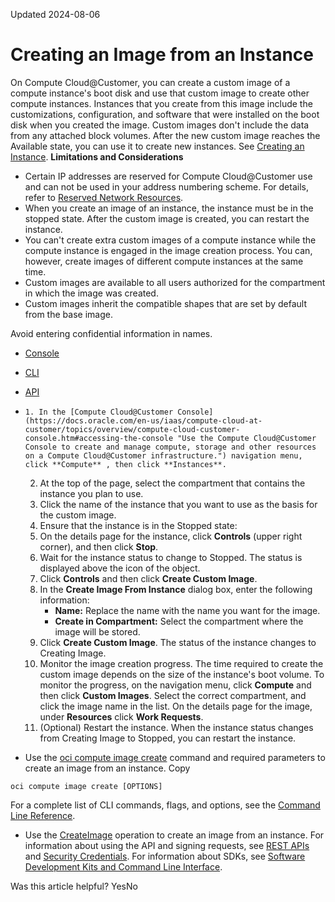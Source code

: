 Updated 2024-08-06
# Creating an Image from an Instance
On Compute Cloud@Customer, you can create a custom image of a compute instance's boot disk and use that custom image to create other compute instances. Instances that you create from this image include the customizations, configuration, and software that were installed on the boot disk when you created the image.
Custom images don't include the data from any attached block volumes.
After the new custom image reaches the Available state, you can use it to create new instances. See [Creating an Instance](https://docs.oracle.com/en-us/iaas/compute-cloud-at-customer/topics/compute/creating-an-instance.htm#creating-an-instance "On Compute Cloud@Customer, you can create an instance using the Compute Cloud@Customer Console, CLI, and API.").
**Limitations and Considerations**
  * Certain IP addresses are reserved for Compute Cloud@Customer use and can not be used in your address numbering scheme. For details, refer to [Reserved Network Resources](https://docs.oracle.com/en-us/iaas/compute-cloud-at-customer/topics/overview/reserved-network-resources.htm#reserved-network-resources "On Compute Cloud@Customer, the network infrastructure and system components need many IP addresses and several VLANs for internal operation. It's critical to avoid conflicts with the addresses in use in the customer data center and the CIDR ranges configured in the virtual cloud networks \(VCNs\).").
  * When you create an image of an instance, the instance must be in the stopped state. After the custom image is created, you can restart the instance.
  * You can't create extra custom images of a compute instance while the compute instance is engaged in the image creation process. You can, however, create images of different compute instances at the same time.
  * Custom images are available to all users authorized for the compartment in which the image was created. 
  * Custom images inherit the compatible shapes that are set by default from the base image.


Avoid entering confidential information in names.
  * [Console](https://docs.oracle.com/en-us/iaas/compute-cloud-at-customer/topics/images/creating-an-image-from-an-instance.htm)
  * [CLI](https://docs.oracle.com/en-us/iaas/compute-cloud-at-customer/topics/images/creating-an-image-from-an-instance.htm)
  * [API](https://docs.oracle.com/en-us/iaas/compute-cloud-at-customer/topics/images/creating-an-image-from-an-instance.htm)


  *     1. In the [Compute Cloud@Customer Console](https://docs.oracle.com/en-us/iaas/compute-cloud-at-customer/topics/overview/compute-cloud-customer-console.htm#accessing-the-console "Use the Compute Cloud@Customer Console to create and manage compute, storage and other resources on a Compute Cloud@Customer infrastructure.") navigation menu, click **Compute** , then click **Instances**.
    2. At the top of the page, select the compartment that contains the instance you plan to use.
    3. Click the name of the instance that you want to use as the basis for the custom image.
    4. Ensure that the instance is in the Stopped state:
      1. On the details page for the instance, click **Controls** (upper right corner), and then click **Stop**.
      2. Wait for the instance status to change to Stopped. The status is displayed above the icon of the object.
    5. Click **Controls** and then click **Create Custom Image**.
    6. In the **Create Image From Instance** dialog box, enter the following information:
       * **Name:** Replace the name with the name you want for the image.
       * **Create in Compartment:** Select the compartment where the image will be stored.
    7. Click **Create Custom Image**.
The status of the instance changes to Creating Image.
    8. Monitor the image creation progress.
The time required to create the custom image depends on the size of the instance's boot volume.
To monitor the progress, on the navigation menu, click **Compute** and then click **Custom Images**. Select the correct compartment, and click the image name in the list. On the details page for the image, under **Resources** click **Work Requests**.
    9. (Optional) Restart the instance.
When the instance status changes from Creating Image to Stopped, you can restart the instance.
  * Use the [oci compute image create](https://docs.oracle.com/iaas/tools/oci-cli/latest/oci_cli_docs/cmdref/compute/image/create.html) command and required parameters to create an image from an instance.
Copy
```
oci compute image create [OPTIONS]
```

For a complete list of CLI commands, flags, and options, see the [Command Line Reference](https://docs.oracle.com/iaas/tools/oci-cli/latest/oci_cli_docs/index.html).
  * Use the [CreateImage](https://docs.oracle.com/iaas/api/#/en/iaas/latest/Image/CreateImage) operation to create an image from an instance.
For information about using the API and signing requests, see [REST APIs](https://docs.oracle.com/iaas/Content/API/Concepts/usingapi.htm#REST_APIs) and [Security Credentials](https://docs.oracle.com/iaas/Content/General/Concepts/credentials.htm). For information about SDKs, see [Software Development Kits and Command Line Interface](https://docs.oracle.com/iaas/Content/API/Concepts/sdks.htm#Software_Development_Kits_and_Command_Line_Interface).


Was this article helpful?
YesNo


